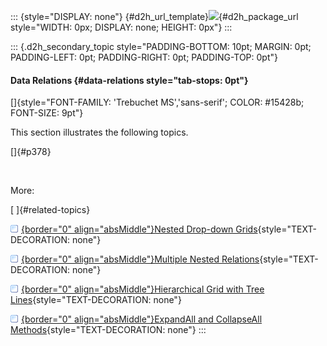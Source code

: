 ::: {style="DISPLAY: none"}
[](ms-xhelp:///?Id=d2h_url_template){#d2h_url_template}![](!package_url!){#d2h_package_url style="WIDTH: 0px; DISPLAY: none; HEIGHT: 0px"}
:::

::: {.d2h_secondary_topic style="PADDING-BOTTOM: 10pt; MARGIN: 0pt; PADDING-LEFT: 0pt; PADDING-RIGHT: 0pt; PADDING-TOP: 0pt"}
#### Data Relations {#data-relations style="tab-stops: 0pt"}

[]{style="FONT-FAMILY: 'Trebuchet MS','sans-serif'; COLOR: #15428b; FONT-SIZE: 9pt"} 

This section illustrates the following topics.

[]{#p378} 

 

More:

[ ]{#related-topics}

[![](button.gif){border="0" align="absMiddle"}Nested Drop-down Grids](ms-xhelp:///?Id=bf8a4ea9-4205-4c54-8c37-c032775d13e6){style="TEXT-DECORATION: none"}

[![](button.gif){border="0" align="absMiddle"}Multiple Nested Relations](ms-xhelp:///?Id=c847a1af-e3e1-441a-983b-8de2509ded60){style="TEXT-DECORATION: none"}

[![](button.gif){border="0" align="absMiddle"}Hierarchical Grid with Tree Lines](ms-xhelp:///?Id=899884cd-019e-4813-bf88-554d8171dccb){style="TEXT-DECORATION: none"}

[![](button.gif){border="0" align="absMiddle"}ExpandAll and CollapseAll Methods](ms-xhelp:///?Id=f426026b-8494-4854-b7ce-62ba5649d1e4){style="TEXT-DECORATION: none"}
:::
